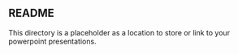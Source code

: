 README
------

This directory is a placeholder as a location to store or link to your powerpoint presentations.